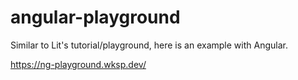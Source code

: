 # angular-playground

Similar to Lit's tutorial/playground, here is an example with Angular.

https://ng-playground.wksp.dev/

